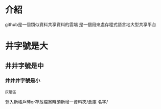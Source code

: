 # 介紹
github是一個類似資料共享資料的雲端
是一個用來處存程式語言地大型共享平台
# 井字號是大
## 井井字號是中
### 井井井字號是小
``` 
灰階區
```
登入新帳戶時or存放檔案時須新增一資料夾/倉庫
名字/
